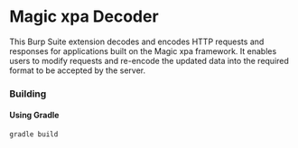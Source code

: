 # Magic xpa Decoder

This Burp Suite extension decodes and encodes HTTP requests and responses for applications built on the Magic xpa framework. It enables users to modify requests and re-encode the updated data into the required format to be accepted by the server.

### Building

#### Using Gradle
```console
gradle build
```
